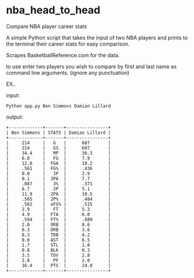 # nba_head_to_head
Compare NBA player career stats

A simple Python script that takes the input of two NBA players and prints to the terminal their career stats for easy comparison.

Scrapes BasketballReference.com for the data.

to use enter two players you wish to compare by first and last name as command line arguments. (ignore any punctuation)

EX..

input: 

`Python app.py Ben Simmons Damian Lillard`

output: 

```
+-------------+-------+----------------+  
| Ben Simmons | STATS | Damian Lillard |  
+-------------+-------+----------------+  
|     214     |   G   |      607       |  
|     214     |   GS  |      607       |  
|     34.4    |   MP  |      36.3      |  
|     6.8     |   FG  |      7.9       |  
|     12.0    |  FGA  |      18.2      |  
|     .561    |  FG%  |      .436      |  
|     0.0     |   3P  |      2.9       |  
|     0.1     |  3PA  |      7.7       |  
|     .087    |   3%  |      .371      |  
|     6.7     |   2P  |      5.1       |  
|     11.9    |  2PA  |      10.5      |  
|     .565    |  2P%  |      .484      |  
|     .562    |  eFG% |      .515      |  
|     2.9     |   FT  |      5.3       |  
|     4.9     |  FTA  |      6.0       |  
|     .594    |  FT%  |      .889      |  
|     2.0     |  ORB  |      0.6       |  
|     6.3     |  DRB  |      3.6       |  
|     8.3     |  TRB  |      4.2       |  
|     8.0     |  AST  |      6.5       |  
|     1.7     |  STL  |      1.0       |  
|     0.8     |  BLK  |      0.3       |  
|     3.5     |  TOV  |      2.8       |  
|     2.8     |   PF  |      2.0       |  
|     16.4    |  PTS  |      24.0      |  
+-------------+-------+----------------+  
```


